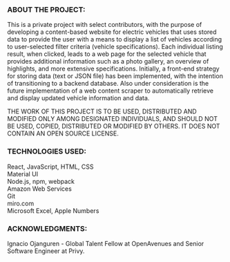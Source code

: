### ABOUT THE PROJECT:

This is a private project with select contributors, with the purpose of developing a content-based website for electric vehicles that uses stored data to provide the user with a means to display a list of vehicles according to user-selected filter criteria (vehicle specifications).  Each individual listing result, when clicked, leads to a web page for the selected vehicle that provides additional information such as a photo gallery, an overview of highlights, and more extensive specifications. Initially, a front-end strategy for storing data (text or JSON file) has been implemented, with the intention of transitioning to a backend database. Also under consideration is the future implementation of a web content scraper to automatically retrieve and display updated vehicle information and data.

THE WORK OF THIS PROJECT IS TO BE USED, DISTRIBUTED AND MODIFIED ONLY AMONG DESIGNATED INDIVIDUALS, AND SHOULD NOT BE USED, COPIED, DISTRIBUTED OR MODIFIED BY OTHERS. IT DOES NOT CONTAIN AN OPEN SOURCE LICENSE.

### TECHNOLOGIES USED:
React, JavaScript, HTML, CSS <br>
Material UI <br>
Node.js, npm, webpack <br>
Amazon Web Services <br>
Git <br>
miro.com <br>
Microsoft Excel, Apple Numbers

### ACKNOWLEDGMENTS:
Ignacio Ojanguren - Global Talent Fellow at OpenAvenues and Senior Software Engineer at Privy.
